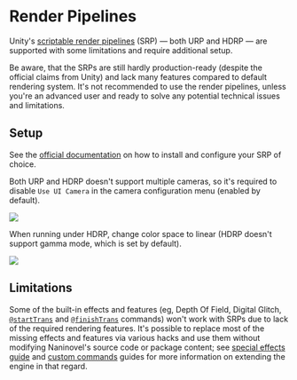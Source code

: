 # Render Pipelines

Unity's [scriptable render pipelines](https://docs.unity3d.com/Manual/ScriptableRenderPipeline.html) (SRP) — both URP and HDRP — are supported with some limitations and require additional setup.

Be aware, that the SRPs are still hardly production-ready (despite the official claims from Unity) and lack many features compared to default rendering system. It's not recommended to use the render pipelines, unless you're an advanced user and ready to solve any potential technical issues and limitations.

## Setup

See the [official documentation](https://docs.unity3d.com/Manual/ScriptableRenderPipeline.html) on how to install and configure your SRP of choice.

Both URP and HDRP doesn't support multiple cameras, so it's required to disable `Use UI Camera` in the camera configuration menu (enabled by default).

![](https://i.gyazo.com/5b70d18f028d27124bd8f4a25b2df47c.png)

When running under HDRP, change color space to linear (HDRP doesn't support gamma mode, which is set by default).

![](https://i.gyazo.com/2c053a6e3d79f080469787b7f09ee8f3.png)

## Limitations

Some of the built-in effects and features (eg, Depth Of Field, Digital Glitch, [`@startTrans`](/api/#starttrans) and [`@finishTrans`](/api/#finishtrans) commands) won't work with SRPs due to lack of the required rendering features. It's possible to replace most of the missing effects and features via various hacks and use them without modifying Naninovel's source code or package content; see [special effects guide](/guide/special-effects.md#adding-custom-effects) and [custom commands](/guide/custom-commands.md) guides for more information on extending the engine in that regard.
